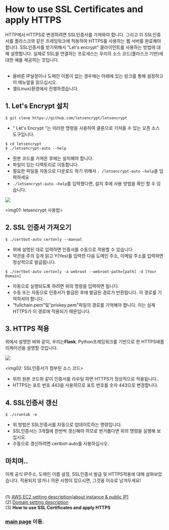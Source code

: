# How to use SSL Certificates and apply HTTPS

 HTTP에서 HTTPS로 변경하려면 SSL인증서를 가져와야 합니다. 그리고 이 SSL인증서를 플라스크와 같은 프레임워크에 적용하여 HTTPS를 사용하는 웹 서버를 완료해야 합니다. SSL인증서를 받기위해서 "Let's encrypt" 클라이언트를 사용하는 방법에 대해 설명합니다. 실제로 SSL을 연결하는 프로세스는 우리의 소스 코드(플라스크 기반)에 대한 예를 제공하는 것입니다.<br/><br/>
* 올바른 IP설정이나 도메인 이름이 없는 경우에는 아래에 있는 링크를 통해 설정하고 이 메뉴얼을 읽으십시오.
* 셸(Linux)환경에서 진행하겠습니다.


## 1. Let's Encrypt 설치

```
$ git clone https://github.com/letsencrypt/letsencrypt
````

- " Let's Encrypt "는 이러한 명령을 사용하여 클론으로 가져올 수 있는 오픈 소스 도구입니다.

```
$ cd letsencrypt
$ ./letsencrypt-auto --help
```

- 원본 코드를 가져온 후에는 설치해야 합니다.
- 파일이 있는 디렉토리로 이동합니다.
- 필요한 파일을 자동으로 다운로드 하기 위해서 ```. /letsencrypt-auto —help```을 입력하세요
- ```./letsencrypt-auto —help```를 입력했다면, 설치 후에 사용 방법을 확인 할 수 있습니다. 

<img src = "https://github.com/kuj0210/IoT-Pet-Home-System/blob/master/.README/Notes/ssl01.PNG">

<img01: letsencrypt 사용법>


## 2. SSL 인증서 가져오기

```
$ ./certbot-auto certonly --manual
```

- 위에 설명된 대로 입력하면 인증서를 수동으로 적용할 수 있습니다.
- 약관을 주의 깊게 읽고 Y(Yes)를 입력한 다음 도메인 주소, 이메일 주소를 입력하면 정상적으로 발급됩니다.
```
$ ./certbot-auto certonly -a webroot --webroot-path=[path] -d [Your Domain]
```

- 자동으로 실행되도록 하려면 위의 명령을 입력하면 됩니다.
- 수동 또는 자동으로 인증서가 발급된 후에 발급된 경로가 반환됩니다. 이 경로를 기억하셔야 합니다.
- "fullchain.pem"및"privkey.pem"파일의 경로를 기억해야 합니다. 이는 실제 HTTPS가 이 경로에 적용되기 때문입니다.


## 3. HTTPS 적용

 위에서 설명한 바와 같이, 우리는**Flask**, Python프레임워크를 기반으로 한 HTTPS애플리케이션을 설명할 것입니다.
 
 
<img src = "https://github.com/kuj0210/IoT-Pet-Home-System/blob/master/.README/Notes/ssl02.PNG">
 
 <img02: SSL인증서가 첨부된 소스 코드>
 
 - 위의 원본 코드와 같이 인증서를 라우팅 하면 HTTPS가 정상적으로 적용됩니다..
 - HTTPS는 포트 번호 443을 사용하므로 포트 번호를 숫자 443으로 변경합니다.


## 4. SSL인증서 갱신

```
$ ./crontab -e
```

- 위 방법은 SSL인증서를 자동으로 업데이트하는 명령입니다.
- SSL인증서는 3개월에 한번씩 갱신해야 하므로 번거롭다면 위의 명령을 실행해 보십시오.
- 수동으로 갱신하려면 certbot-auto를 사용하십시오.


## 마치며..

 이제 공식 IP주소, 도메인 이름 설정, SSL인증서 발급 및 HTTPS적용에 대해 살펴보았습니다. 적용되지 않거나 의문 사항이 있으시면, 그것을 이슈로 남겨두세요!<br/>
<br/>
<br/>
(1) [AWS EC2 setting description(about instance & public IP)](https://github.com/kuj0210/IoT-Pet-Home-System/blob/master/.README/Notes/AWS_EC2_setting_KR.md)<br/>
(2) [Domain setting description](https://github.com/kuj0210/IoT-Pet-Home-System/blob/master/.README/Notes/Domain_setting_KR.md)<br/>
(3) **How to use SSL Certificates and apply HTTPS**<br/>

### [main page](https://github.com/kuj0210/IoT-Pet-Home-System/blob/master/README_KR.md) 이동.
